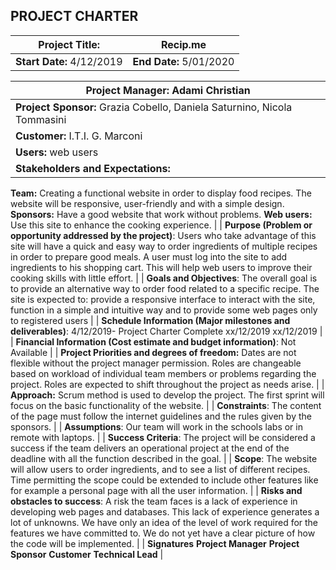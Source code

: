 

## PROJECT CHARTER
| **Project  Title:**        | Recip.me                |
| -------------------------- | ----------------------- |
| **Start  Date:** 4/12/2019 | **End Date:** 5/01/2020 |

| **Project  Manager:** Adami Christian                        |
| ------------------------------------------------------------ |
| **Project  Sponsor:** Grazia Cobello, Daniela Saturnino,  Nicola Tommasini |
| **Customer:**  I.T.I. G. Marconi                             |
| **Users:** web users                                         |
| **Stakeholders  and Expectations:**  
**Team:** Creating a functional website in order to display food recipes.  The website will be responsive, user-friendly and with a simple design.     
**Sponsors:**  Have a good website that work without problems.     **Web users:** Use this  site to enhance the cooking experience. |
| **Purpose  (Problem or opportunity addressed by the project)**:  Users who take advantage of this site will  have a quick and easy way to order ingredients of multiple recipes in order  to prepare good meals. A user must log into the site to add ingredients to  his shopping cart. This will help web users to improve their cooking skills  with little effort. |
| **Goals and  Objectives**:  The overall  goal is to provide an alternative way to order food related to a specific  recipe. The site is expected to: provide a responsive interface to interact  with the site, function in a simple and intuitive way and to provide some web  pages only to registered users |
| **Schedule  Information (Major milestones and deliverables)**:  4/12/2019- Project Charter Complete  xx/12/2019  xx/12/2019 |
| **Financial Information (Cost estimate and budget information)**:  Not Available |
| **Project Priorities and degrees of freedom:**  Dates are not flexible without the project manager permission.  Roles are changeable based on workload of individual team members or problems  regarding the project. Roles are expected to shift throughout the project as needs arise. |
| **Approach:** Scrum method is used to develop the project. The first sprint  will focus on the  basic  functionality of the website. |
| **Constraints**: The content of the page  must follow the internet guidelines and the rules given by the sponsors. |
| **Assumptions**: Our team will work in the schools labs or in remote with  laptops. |
| **Success  Criteria**: The project will be considered a  success if the team delivers an operational project at the end of the  deadline with all the function described in the goal. |
| **Scope**: The website will allow users to  order ingredients, and to see a list of different recipes. Time permitting  the scope could be extended to include other features like for example a personal  page with all the user information. |
| **Risks and  obstacles to success**: A risk the team faces is a lack of  experience in developing web pages and databases. This lack of experience  generates a lot of unknowns. We have  only an idea of the level of work required for the features we have committed  to. We do not yet have a clear picture  of how the code will be implemented. |
| **Signatures**                                                                                                                                                                                                                      **Project Manager**                                                                                                                                                           **Project Sponsor**                                                                                                                                                             **Customer**                                                                                                                                                                                **Technical Lead** |

  

